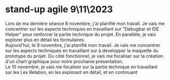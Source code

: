 # stand-up agile 9\11\2023


Lors de ma dernière séance 8 novembre, j'ai planifié mon travail. Je vais me concentrer sur les aspects techniques en travaillant sur "Debugbar et IDE Helper" pour renforcer la partie technique du projet. En parallèle, je vais explorer plus en détail les formulaires. <br>
Aujourd'hui, le 9 novembre, j'ai planifié mon travail. Je vais me concentrer sur les aspects techniques en travaillant sur à développer  la maquette du prototype du projet. Du côté fonctionnel, je vais me focaliser sur la création d'un chart  graphique pour notre prochaine présentation. <br>
Le 10 novembre, je vais me focaliser sur la partie technique en travaillant  sur les Les Relation, en les explorant en détail, et en continuant 
